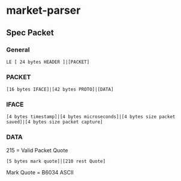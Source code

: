 # market-parser

## Spec Packet

### General

    LE [ 24 bytes HEADER ]|[PACKET]

### PACKET

    [16 bytes IFACE]|[42 bytes PROTO]|[DATA]

### IFACE

    [4 bytes timestamp]|[4 bytes microseconds]|[4 bytes size packet saved]|[4 bytes size packet capture]

### DATA

215 = Valid Packet Quote

    [5 bytes mark quote]|[210 rest Quote]

Mark Quote = B6034 ASCII
